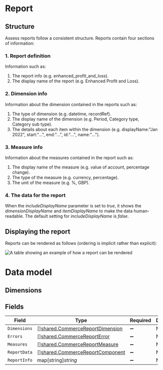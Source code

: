 # Report

## Structure

Assess reports follow a consistent structure. Reports contain four sections of information:

### 1. Report definition

Information such as:

  1. The report info (e.g. enhanced_profit_and_loss).
  2. The display name of the report (e.g. Enhanced Profit and Loss).
  
### 2. Dimension info

Information about the dimension contained in the reports such as:

  1. The type of dimension (e.g. datetime, recordRef).
  2. The display name of the dimension (e.g. Period, Category type, Category sub type).
  3. The details about each item within the dimension (e.g. displayName:"Jan 2022", start:"...", end:"...", id:"...", name:"...").

### 3. Measure info

Information about the measures contained in the report such as:

  1. The display name of the measure (e.g. value of account, percentage change).
  2. The type of the measure (e.g. currency, percentage).
  3. The unit of the measure (e.g. %, GBP).
  
### 4. The data for the report

When the *includeDisplayName* parameter is set to *true*, it shows the *dimensionDisplayName* and *itemDisplayName* to make the data human-readable. The default setting for *includeDisplayName* is *false*.


## Displaying the report

Reports can be rendered as follows (ordering is implicit rather than explicit):

![A table showing an example of how a report can be rendered](https://files.readme.io/1fa20ca-Report1.png)

# Data model

## Dimensions


## Fields

| Field                                                                                     | Type                                                                                      | Required                                                                                  | Description                                                                               |
| ----------------------------------------------------------------------------------------- | ----------------------------------------------------------------------------------------- | ----------------------------------------------------------------------------------------- | ----------------------------------------------------------------------------------------- |
| `Dimensions`                                                                              | [][shared.CommerceReportDimension](../../../pkg/models/shared/commercereportdimension.md) | :heavy_minus_sign:                                                                        | N/A                                                                                       |
| `Errors`                                                                                  | [][shared.CommerceReportError](../../../pkg/models/shared/commercereporterror.md)         | :heavy_minus_sign:                                                                        | N/A                                                                                       |
| `Measures`                                                                                | [][shared.CommerceReportMeasure](../../../pkg/models/shared/commercereportmeasure.md)     | :heavy_minus_sign:                                                                        | N/A                                                                                       |
| `ReportData`                                                                              | [][shared.CommerceReportComponent](../../../pkg/models/shared/commercereportcomponent.md) | :heavy_minus_sign:                                                                        | N/A                                                                                       |
| `ReportInfo`                                                                              | map[string]*string*                                                                       | :heavy_minus_sign:                                                                        | N/A                                                                                       |